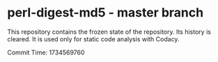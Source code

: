 # perl-digest-md5 - master branch

This repository contains the frozen state of the repository.
Its history is cleared. It is used only for static code
analysis with Codacy.

Commit Time: 1734569760